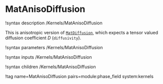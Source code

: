 # MatAnisoDiffusion

!syntax description /Kernels/MatAnisoDiffusion

This is anisotropic version of [`MatDiffusion`](/MatDiffusion.md), which expects
a tensor valued diffusion coefficient $D$ (`diffusivity`).

!syntax parameters /Kernels/MatAnisoDiffusion

!syntax inputs /Kernels/MatAnisoDiffusion

!syntax children /Kernels/MatAnisoDiffusion

!tag name=MatAnisoDiffusion pairs=module:phase_field system:kernels
